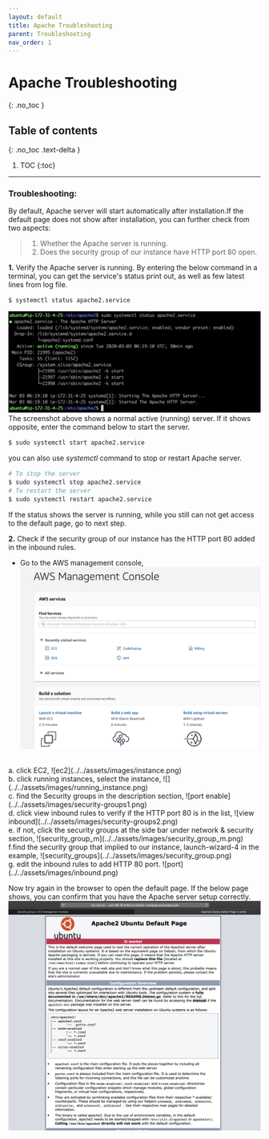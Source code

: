 ```yaml
---
layout: default
title: Apache Troubleshooting
parent: Troubleshooting
nav_order: 1
---
```


# Apache Troubleshooting
{: .no_toc }

## Table of contents
{: .no_toc .text-delta }

1. TOC
{:toc}

---

### Troubleshooting:
By default, Apache server will start automatically after installation.If the default page does not show after installation, you can further check from two aspects:
>1. Whether the Apache server is running.
>2. Does the security group of our instance have HTTP port 80 open.
  
**1.** Verify the Apache server is running.
By entering the below command in a terminal, you can get the service's status print out, as well as few latest lines from log file.
```bash
$ systemctl status apache2.service
```
![server](../../assets/images/server.png)
The screenshot above shows a normal active (running) server. If it shows opposite, enter the command below to start the server.
```bash
$ sudo systemctl start apache2.service
```
you can also use *systemctl* command to stop or restart Apache server.
```bash
# To stop the server
$ sudo systemctl stop apache2.service
# To restart the server
$ sudo systemctl restart apache2.service
```

If the status shows the server is running, while you still can not get access to the default page, go to next step.

**2.** Check if the security group of our instance has the HTTP port 80 added in the inbound rules.
- Go to the AWS management console, 
![console](../../assets/images/console.png) 
</br>  
a. click EC2, 
![ec2](../../assets/images/instance.png)
</br> 
b. click running instances, select the instance,  
![](../../assets/images/running_instance.png)
</br> 
c. find the Security groups in the description section, 
![port enable](../../assets/images/security-groups1.png)
</br> 
d. click view inbound rules to verify if the HTTP port 80 is in the list,
![view inbound](../../assets/images/security-groups2.png)
</br> 
e. if not, click the security groups at the side bar under network & security section,
![security_group_m](../../assets/images/security_group_m.png)
</br> 
f.find the security group that implied to our instance, launch-wizard-4 in the example,
![security_groups](../../assets/images/security_group.png) 
</br> 
g. edit the inbound rules to add HTTP 80 port.
![port](../../assets/images/inbound.png)

Now try again in the browser to open the default page. If the below page shows, you can confirm that you have the Apache server setup correctly.
![default](../../assets/images/default-page.png)